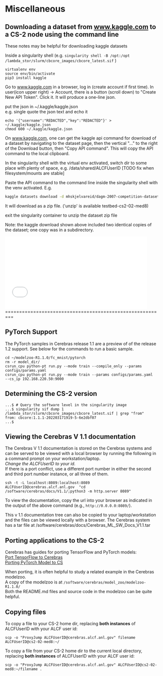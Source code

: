 # Miscellaneous



## Downloading a dataset from www.kaggle.com to a CS-2 node using the command line

These notes may be helpful for downloading kaggle datasets

Inside a singularity shell (e.g. `singularity shell -B /opt:/opt /lambda_stor/slurm/cbcore_images/cbcore_latest.sif` )

```console
virtualenv env
source env/bin/activate
pip3 install kaggle
```


Go to www.kaggle.com in a browser, log in (create account if first time). In user(icon upper right) -&gt; Account, there is a button (scroll down) to "Create New API Token". Click it. It will produce a one-line json.

put the json in ~/.kaggle/kaggle.json</br>
e.g. single quote the json text and echo it</br>
```console
echo '{"username":"REDACTED","key":"REDACTED"}' > ~/.kaggle/kaggle.json
chmod 600 ~/.kaggle/kaggle.json
```
On www.kaggle.com, one can get the kaggle api command for download of a dataset by navigating to the dataset page, then the vertical "..." to the right of the Download button, then "Copy API command". This will copy the API command to the local clipboard.

In the singularity shell with the virtual env activated, switch dir to some place with plenty of space, e.g. /data/shared/ALCFUserID [TODO fix when filesystem/mounts are stable]

Paste the API command to the command line inside the singularity shell with the venv activated. E.g.<br>
```bash
kaggle datasets download -d mhskjelvareid/dagm-2007-competition-dataset-optical-inspection
```

It will download as a zip file. ('unzip' is available testbed-cs2-02-med8)

exit the singularity container to unzip the dataset zip file

Note: the kaggle download shown above included two identical copies of the dataset; one copy was in a subdirectory.

<!---
## Running Tensorboard from testbed-cs2-02-med8
--------------------------------

[TODO remove this when Tunneling and fowarding ports is one]

if you are trying to run the tensorboard from cs2, launch the command from the testbed-cs2-02-med8 terminal and you will see the output as given below.<br/>
TODO this doesn't actually work; test/fix when CS-2 is working again. 
|                                                                                                                                                 |
| ----------------------------------------------------------------------------------------------------------------------------------------------- |
| **\[&lt;ALCFid&gt;@testbed-cs2-02-med8 simple\_model\]$ ./srun\_singularity tensorboard --bind\_all --logdir iris/model\_dir --port 9999**<br/> |
**# this fails too: singularity exec -B ~/data:/data --net --network-args "portmap=9999:9999/tcp" /lambda_stor/slurm/cbcore_images/cbcore_latest.sif  tensorboard --bind\_all --logdir model\_dir --port 9999**<br/>
 **W0813 12:38:24.674294 140736110290688 plugin\_event\_accumulator.py:323\] Found more than one graph event per run, or there was a metagraph containing a graph\_def, as well as one or more graph events.  Overwriting the graph with the newest event.**  
                                                                                                                                                                                                                                                              
 **W0813 12:38:24.674624 140736110290688 plugin\_event\_accumulator.py:335\] Found more than one metagraph event per run. Overwriting the metagraph with the newest event.**                                                                                  
                                                                                                                                                                                                                                                              
 **TensorBoard 2.2.2 at <http://cerebras.alcf.anl.gov:9999/> (Press CTRL+C to quit)**                                                                                                                                                                         |

To load the tensorboard, you can use the standard port forwarding mechanism using the below commands on two different terminals

|                                                                                |
| ------------------------------------------------------------------------------ |
| **...% ssh [&lt;ALCFUserID&gt;@cerebras.alcf.anl.gov](cerebras.alcf.anl.gov)** |

|                                                                                                                     |
| ------------------------------------------------------------------------------------------------------------------- |
| **...% ssh -L 9999:localhost:9999 [&lt;ALCFUserID&gt;](ALCFUserID)[@cerebras.alcf.anl.gov](cerebras.alcf.anl.gov)** |

if you used port 9999. 
--->

<embed src="media/image1.tmp" width="468" height="239" />
=========================================================

## PyTorch Support
The PyTorch samples in Cerebras release 1.1 are a preview of of the release 1.2 support. See below for the commands to run a basic sample.
```console
cd ~/modelzoo-R1.1.0/fc_mnist/pytorch
rm -r model_dir/
csrun_cpu python-pt run.py --mode train --compile_only --params configs/params.yaml
csrun_cpu python-pt run.py --mode train --params configs/params.yaml  --cs_ip 192.168.220.50:9000
```

## Determining the CS-2 version


<!---
[TODO should this API/auth string be made public? Alternative supplied that inspects the singularity container.]
Note: replace the IP address with the CS_IP for the CS-2 cluster being used.<br>
[TODO could use CS_IP environment variable if set.]<br>
[balin: I was not able to make the `curl` command below run, even removing the `<br>` characters. Bill Arnold - checked with cerebras and this isn't working with the cs2-02 (does on cs2-01) that we're going live with, so commenting out.<br>
--->
```console
...$ # Query the software level in the singularity image
...$ singularity sif dump 1 /lambda_stor/slurm/cbcore_images/cbcore_latest.sif | grep "from"
from: cbcore:1.1.1-202203171919-5-6e2dbf07
...$
```
<!---
...$ # Query the firmware level
...$ curl -k -X GET 'https://192.168.120.50/redfish/v1/Managers/manager' --header 'Authorization: Basic YWRtaW46YWRtaW4=' 2> /dev/null  | python -m json.tool | grep FirmwareVersion
"FirmwareVersion": "1.1.1-202203171919-5-879ff4ef",
...$
--->

## Viewing the Cerebras V 1.1 documentation
The Cerebras V 1.1 documentation is stored on the Cerebras systems and can be served to be viewed with a local browser by running the following in a command prompt on your workstation/laptop.<br>
*Change the ALCFUserID to your id.*<br>
If there is a port conflict, use a different port number in either the second and third port number instance, or all three of them.
```console
ssh -t -L localhost:8089:localhost:8089 ALCFUserID@cerebras.alcf.anl.gov  "cd /software/cerebras/docs/V1.1/;python3 -m http.server 8089"
```
To view the documentation, copy the url into your browser as indicated in the output of the above command (e.g., `http://0.0.0.0:8089/`).

This v 1.1 documentation tree can also be copied to your laptop/workstation and the files can be viewed locally with a browser. The Cerebras system has a tar file at /software/cerebras/docs/Cerebras_ML_SW_Docs_V1.1.tar

## Porting applications to the CS-2
Cerebras has guides for porting TensorFlow and PyTorch models:<br>
[Port TensorFlow to Cerebras](https://docs.cerebras.net/en/latest/tensorflow-docs/porting-tf-to-cs/index.html)</br>
[Porting PyTorch Model to CS](https://docs.cerebras.net/en/latest/pytorch-docs/adapting-pytorch-to-cs.html)

When porting, it is often helpful to study a related example in the Cerebras modelzoo.<br>
A copy of the modelzoo is at ```/software/cerebras/model_zoo/modelzoo-R1.1.0/```<br>
Both the README.md files and source code in the modelzoo can be quite helpful. 

## Copying files
To copy a file to your CS-2 home dir, replacing <strong>both instances</strong> of ALCFUserID with your ALCF user id:
```console
scp -o "ProxyJump ALCFUserID@cerebras.alcf.anl.gov" filename ALCFUserID@cs2-02-med8:~/
```

To copy a file from your CS-2 home dir to the current local directory, replacing <strong>both instances</strong> of ALCFUserID with your ALCF user id:
```console
scp -o "ProxyJump ALCFUserID@cerebras.alcf.anl.gov" ALCFUserID@cs2-02-med8:~/filename .
```
